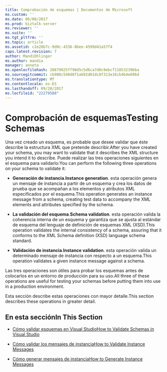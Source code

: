 ```yaml
---
title: Comprobación de esquemas | Documentos de Microsoft
ms.custom: ''
ms.date: 06/08/2017
ms.prod: biztalk-server
ms.reviewer: ''
ms.suite: ''
ms.tgt_pltfrm: ''
ms.topic: article
ms.assetid: c2e28b7c-9d0c-4336-8bee-4599d41a57f4
caps.latest.revision: 7
author: MandiOhlinger
ms.author: mandia
manager: anneta
ms.openlocfilehash: 20879925ff98d5c5d6ca7d0c9ebcf11853239bba
ms.sourcegitcommit: cb908c540d8f1a692d01dc8f313e16cb4b4e696d
ms.translationtype: MT
ms.contentlocale: es-ES
ms.lasthandoff: 09/20/2017
ms.locfileid: "22279588"
---
```

# <a name="testing-schemas"></a><span data-ttu-id="2d07a-102">Comprobación de esquemas</span><span class="sxs-lookup"><span data-stu-id="2d07a-102">Testing Schemas</span></span>
<span data-ttu-id="2d07a-103">Una vez creado un esquema, es probable que desee validar que éste describe la estructura XML que pretende describir.</span><span class="sxs-lookup"><span data-stu-id="2d07a-103">After you have created your schema, you may want to validate that it describes the XML structure you intend it to describe.</span></span> <span data-ttu-id="2d07a-104">Puede realizar las tres operaciones siguientes en el esquema para validarlo:</span><span class="sxs-lookup"><span data-stu-id="2d07a-104">You can perform the following three operations on your schema to validate it:</span></span>  
  
-   <span data-ttu-id="2d07a-105">**Generación de instancia**.</span><span class="sxs-lookup"><span data-stu-id="2d07a-105">**Instance generation**.</span></span> <span data-ttu-id="2d07a-106">esta operación genera un mensaje de instancia a partir de un esquema y crea los datos de prueba que se acompañan a los elementos y atributos XML especificados por el esquema.</span><span class="sxs-lookup"><span data-stu-id="2d07a-106">This operation generates an instance message from a schema, creating test data to accompany the XML elements and attributes specified by the schema.</span></span>  
  
-   <span data-ttu-id="2d07a-107">**La validación del esquema**.</span><span class="sxs-lookup"><span data-stu-id="2d07a-107">**Schema validation**.</span></span> <span data-ttu-id="2d07a-108">esta operación valida la coherencia interna de un esquema y garantiza que se ajusta al estándar de esquema del lenguaje de definición de esquemas XML (XSD).</span><span class="sxs-lookup"><span data-stu-id="2d07a-108">This operation validates the internal consistency of a schema, assuring that it conforms to the XML Schema definition (XSD) language schema standard.</span></span>  
  
-   <span data-ttu-id="2d07a-109">**Validación de instancia**.</span><span class="sxs-lookup"><span data-stu-id="2d07a-109">**Instance validation**.</span></span> <span data-ttu-id="2d07a-110">esta operación valida un determinado mensaje de instancia con respecto a un esquema.</span><span class="sxs-lookup"><span data-stu-id="2d07a-110">This operation validates a given instance message against a schema.</span></span>  
  
 <span data-ttu-id="2d07a-111">Las tres operaciones son útiles para probar los esquemas antes de colocarlos en un entorno de producción para su uso.</span><span class="sxs-lookup"><span data-stu-id="2d07a-111">All three of these operations are useful for testing your schemas before putting them into use in a production environment.</span></span>  
  
 <span data-ttu-id="2d07a-112">Esta sección describe estas operaciones con mayor detalle.</span><span class="sxs-lookup"><span data-stu-id="2d07a-112">This section describes these operations in greater detail.</span></span>  
  
## <a name="in-this-section"></a><span data-ttu-id="2d07a-113">En esta sección</span><span class="sxs-lookup"><span data-stu-id="2d07a-113">In This Section</span></span>  
  
-   [<span data-ttu-id="2d07a-114">Cómo validar esquemas en Visual Studio</span><span class="sxs-lookup"><span data-stu-id="2d07a-114">How to Validate Schemas in Visual Studio</span></span>](../core/how-to-validate-schemas-in-visual-studio.md)  
  
-   [<span data-ttu-id="2d07a-115">Cómo validar los mensajes de instancia</span><span class="sxs-lookup"><span data-stu-id="2d07a-115">How to Validate Instance Messages</span></span>](../core/how-to-validate-instance-messages.md)  
  
-   [<span data-ttu-id="2d07a-116">Cómo generar mensajes de instancia</span><span class="sxs-lookup"><span data-stu-id="2d07a-116">How to Generate Instance Messages</span></span>](../core/how-to-generate-instance-messages.md)
